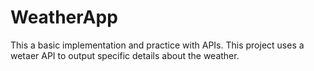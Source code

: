 # WeatherApp
This a basic implementation and practice with APIs. This project uses a wetaer API to output specific details about the weather.
